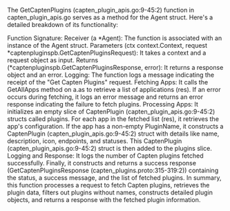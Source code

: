 The GetCaptenPlugins (capten_plugin_apis.go:9-45:2) function in capten_plugin_apis.go serves as a method for the Agent struct. Here's a detailed breakdown of its functionality:

Function Signature:
Receiver (a *Agent): The function is associated with an instance of the Agent struct.
Parameters (ctx context.Context, request *captenpluginspb.GetCaptenPluginsRequest): It takes a context and a request object as input.
Returns (*captenpluginspb.GetCaptenPluginsResponse, error): It returns a response object and an error.
Logging:
The function logs a message indicating the receipt of the "Get Capten Plugins" request.
Fetching Apps:
It calls the GetAllApps method on a.as to retrieve a list of applications (res).
If an error occurs during fetching, it logs an error message and returns an error response indicating the failure to fetch plugins.
Processing Apps:
It initializes an empty slice of CaptenPlugin (capten_plugin_apis.go:9-45:2) structs called plugins.
For each app in the fetched list (res), it retrieves the app's configuration.
If the app has a non-empty PluginName, it constructs a CaptenPlugin (capten_plugin_apis.go:9-45:2) struct with details like name, description, icon, endpoints, and statuses. This CaptenPlugin (capten_plugin_apis.go:9-45:2) struct is then added to the plugins slice.
Logging and Response:
It logs the number of Capten plugins fetched successfully.
Finally, it constructs and returns a success response (GetCaptenPluginsResponse (capten_plugins.proto:315-319:2)) containing the status, a success message, and the list of fetched plugins.
In summary, this function processes a request to fetch Capten plugins, retrieves the plugin data, filters out plugins without names, constructs detailed plugin objects, and returns a response with the fetched plugin information.